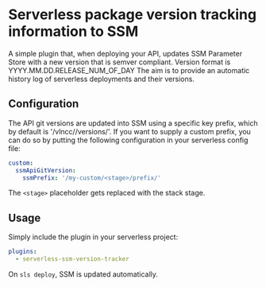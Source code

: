 # Serverless package version tracking information to SSM

A simple plugin that, when deploying your API, updates SSM Parameter Store with a new version that is semver compliant. Version format is YYYY.MM.DD.RELEASE_NUM_OF_DAY The aim is to provide an automatic history log of serverless deployments and their versions.

## Configuration

The API git versions are updated into SSM using a specific key prefix, which by default is '/vlncc/<stage>/versions/'. If you want to supply a custom prefix, you can do so by putting the following configuration in your serverless config file:

```yaml
custom:
  ssmApiGitVersion:
    ssmPrefix: '/my-custom/<stage>/prefix/'
```

The `<stage>` placeholder gets replaced with the stack stage.

## Usage

Simply include the plugin in your serverless project:

```yaml
plugins:
  - serverless-ssm-version-tracker
```

On `sls deploy`, SSM is updated automatically.